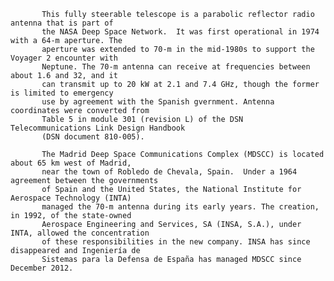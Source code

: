 
           This fully steerable telescope is a parabolic reflector radio antenna that is part of
           the NASA Deep Space Network.  It was first operational in 1974 with a 64-m aperture. The
           aperture was extended to 70-m in the mid-1980s to support the Voyager 2 encounter with
           Neptune. The 70-m antenna can receive at frequencies between about 1.6 and 32, and it
           can transmit up to 20 kW at 2.1 and 7.4 GHz, though the former is limited to emergency 
           use by agreement with the Spanish gvernment. Antenna coordinates were converted from 
           Table 5 in module 301 (revision L) of the DSN Telecommunications Link Design Handbook 
           (DSN document 810-005).
           
           The Madrid Deep Space Communications Complex (MDSCC) is located about 65 km west of Madrid,
           near the town of Robledo de Chevala, Spain.  Under a 1964 agreement between the governments
           of Spain and the United States, the National Institute for Aerospace Technology (INTA) 
           managed the 70-m antenna during its early years. The creation, in 1992, of the state-owned 
           Aerospace Engineering and Services, SA (INSA, S.A.), under INTA, allowed the concentration 
           of these responsibilities in the new company. INSA has since disappeared and Ingeniería de 
           Sistemas para la Defensa de España has managed MDSCC since December 2012.
        